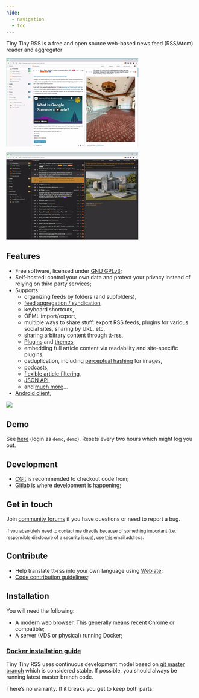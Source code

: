 ```yaml
---
hide:
  - navigation
  - toc
---
```


Tiny Tiny RSS is a free and open source web-based news feed (RSS/Atom) reader and aggregator

<img src="images/ttrss/21.03/Screenshot%202021-03-10%20152046.webp" style="max-width : 350px; height : auto; float : left; margin-right : 16px; margin-bottom : 16px;">

<img src="images/ttrss/21.03/Screenshot%202021-03-10%20152846.webp" style="max-width : 350px; height : auto; float;"/>

## Features

-   Free software, licensed under [GNU GPLv3](http://www.gnu.org/copyleft/gpl.html);
-   Self-hosted: control your own data and protect your privacy instead of relying on third party services;
-   Supports:
    -   organizing feeds by folders (and subfolders),
    -   [feed aggregation / syndication](wiki/GeneratedFeeds.md),
    -   keyboard shortcuts,
    -   OPML import/export,
    -   multiple ways to share stuff: export RSS feeds, plugins for various social sites, sharing by URL, etc,
    -   [sharing arbitrary content through tt-rss](wiki/ShareAnything.md),
    -   [Plugins](Plugins.md) and [themes](Themes.md),
    -   embedding full article content via readability and site-specific plugins,
    -   deduplication, including [perceptual hashing](https://git.tt-rss.org/fox/ttrss-perceptual-image-hash) for images,
    -   podcasts,
    -   [flexible article filtering](wiki/ContentFilters.md),
    -   [JSON API](ApiReference.md),
    -   and [much more](https://gitlab.tt-rss.org/tt-rss/plugins)…
-   [Android client](https://gitlab.tt-rss.org/tt-rss/tt-rss-android/-/releases);

<a href="https://hosted.weblate.org/engage/tt-rss/"><img src="https://hosted.weblate.org/widget/tt-rss/svg-badge.svg"/></a>

## Demo

See [here](https://demo.tt-rss.org/) (login as ``demo``, ``demo``). Resets every two hours which might log you out.

## Development

* [CGit](https://git.tt-rss.org) is recommended to checkout code from;
* [Gitlab](https://gitlab.tt-rss.org/tt-rss/tt-rss) is where development is happening;

## Get in touch

Join [community forums](https://community.tt-rss.org/) if you have questions or need to report a bug.

<small>If you absolutely need to contact me directly because of something important (i.e. responsible disclosure of a security issue), use [this](mailto:cthulhoo@gmail.com) email address.</small>

## Contribute

* Help translate tt-rss into your own language using [Weblate](https://hosted.weblate.org/engage/tt-rss/);
* [Code contribution guidelines](https://gitlab.tt-rss.org/tt-rss/tt-rss/-/blob/master/CONTRIBUTING.md?ref_type=heads);

## Installation

You will need the following:

* A modern web browser. This generally means recent Chrome or compatible;
* A server (VDS or physical) running Docker;

### [Docker installation guide](wiki/InstallationNotes.md)

Tiny Tiny RSS uses continuous development model based on [git master branch](https://git.tt-rss.org/fox/tt-rss.git/) which is considered stable. If possible, you should always be running latest master branch code.

There’s no warranty. If it breaks you get to keep both parts.
